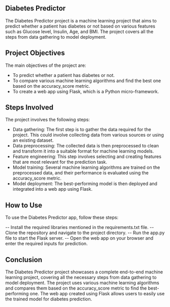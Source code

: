 ## Diabetes Predictor

The Diabetes Predictor project is a machine learning project that aims to predict whether a patient has diabetes or not based on various features such as Glucose level, Insulin, Age, and BMI. The project covers all the steps from data gathering to model deployment.

## Project Objectives

The main objectives of the project are:

- To predict whether a patient has diabetes or not.
- To compare various machine learning algorithms and find the best one based on the accuracy_score metric.
- To create a web app using Flask, which is a Python micro-framework.

## Steps Involved

The project involves the following steps:

- Data gathering: The first step is to gather the data required for the project. This could involve collecting data from various sources or using an existing dataset.
- Data preprocessing: The collected data is then preprocessed to clean and transform it into a suitable format for machine learning models.
- Feature engineering: This step involves selecting and creating features that are most relevant for the prediction task.
- Model training: Several machine learning algorithms are trained on the preprocessed data, and their performance is evaluated using the accuracy_score metric.
- Model deployment: The best-performing model is then deployed and integrated into a web app using Flask.

## How to Use

To use the Diabetes Predictor app, follow these steps:

-- Install the required libraries mentioned in the requirements.txt file.
-- Clone the repository and navigate to the project directory.
-- Run the app.py file to start the Flask server.
-- Open the web app on your browser and enter the required inputs for prediction.

## Conclusion

The Diabetes Predictor project showcases a complete end-to-end machine learning project, covering all the necessary steps from data gathering to model deployment. The project uses various machine learning algorithms and compares them based on the accuracy_score metric to find the best-performing one. The web app created using Flask allows users to easily use the trained model for diabetes prediction.





